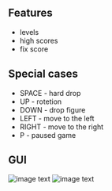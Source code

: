 ## Features

- levels
- high scores
- fix score

## Special cases

- SPACE - hard drop
- UP - rotetion
- DOWN - drop figure 
- LEFT - move to the left
- RIGHT - move to the right
- P - paused game

## GUI
![image text]()
![image text]()

